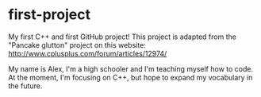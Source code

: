 # first-project
My first C++ and first GitHub project!
This project is adapted from the "Pancake glutton" project on this website: http://www.cplusplus.com/forum/articles/12974/

My name is Alex, I'm a high schooler and I'm teaching myself how to code. At the moment, I'm focusing on C++, but hope to expand my vocabulary in the future.

